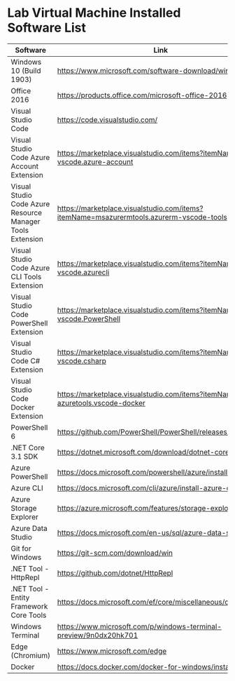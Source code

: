 # Lab Virtual Machine Installed Software List

| Software | Link |
| --- | --- |
| Windows 10 (Build 1903) | https://www.microsoft.com/software-download/windows10 |
| Office 2016 | https://products.office.com/microsoft-office-2016 |
| Visual Studio Code | https://code.visualstudio.com/ |
| Visual Studio Code Azure Account Extension | https://marketplace.visualstudio.com/items?itemName=ms-vscode.azure-account |
| Visual Studio Code Azure Resource Manager Tools Extension | https://marketplace.visualstudio.com/items?itemName=msazurermtools.azurerm-vscode-tools |
| Visual Studio Code Azure CLI Tools Extension | https://marketplace.visualstudio.com/items?itemName=ms-vscode.azurecli |
| Visual Studio Code PowerShell Extension | https://marketplace.visualstudio.com/items?itemName=ms-vscode.PowerShell |
| Visual Studio Code C# Extension | https://marketplace.visualstudio.com/items?itemName=ms-vscode.csharp |
| Visual Studio Code Docker Extension | https://marketplace.visualstudio.com/items?itemName=ms-azuretools.vscode-docker |
| PowerShell 6 | https://github.com/PowerShell/PowerShell/releases/tag/v6.2.4 |
| .NET Core 3.1 SDK | https://dotnet.microsoft.com/download/dotnet-core/3.1 |
| Azure PowerShell | https://docs.microsoft.com/powershell/azure/install-az-ps |
| Azure CLI | https://docs.microsoft.com/cli/azure/install-azure-cli |
| Azure Storage Explorer | https://azure.microsoft.com/features/storage-explorer/ |
| Azure Data Studio | https://docs.microsoft.com/en-us/sql/azure-data-studio/ |
| Git for Windows | https://git-scm.com/download/win |
| .NET Tool - HttpRepl | https://github.com/dotnet/HttpRepl |
| .NET Tool - Entity Framework Core Tools | https://docs.microsoft.com/ef/core/miscellaneous/cli/dotnet |
| Windows Terminal | https://www.microsoft.com/p/windows-terminal-preview/9n0dx20hk701 |
| Edge (Chromium) | https://www.microsoft.com/edge |
| Docker | https://docs.docker.com/docker-for-windows/install/ |
